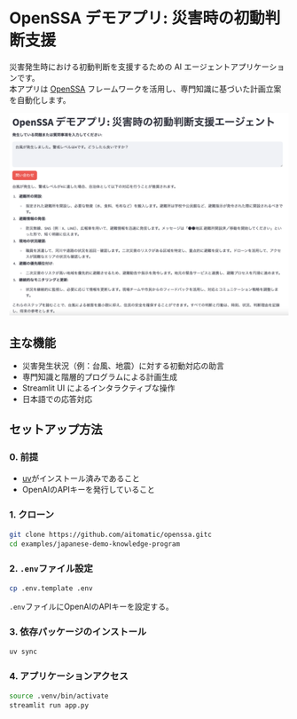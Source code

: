 # OpenSSA デモアプリ: 災害時の初動判断支援

災害発生時における初動判断を支援するための AI エージェントアプリケーションです。  
本アプリは [OpenSSA](https://github.com/aitomatic/openssa) フレームワークを活用し、専門知識に基づいた計画立案を自動化します。

![screenshot](./images/screenshot.png)

## 主な機能

- 災害発生状況（例：台風、地震）に対する初動対応の助言
- 専門知識と階層的プログラムによる計画生成
- Streamlit UI によるインタラクティブな操作
- 日本語での応答対応

## セットアップ方法

### 0. 前提

- [uv](https://github.com/astral-sh/uv)がインストール済みであること
- OpenAIのAPIキーを発行していること

### 1. クローン

```sh
git clone https://github.com/aitomatic/openssa.gitc
cd examples/japanese-demo-knowledge-program
```

### 2. `.env`ファイル設定

```sh
cp .env.template .env
```

`.env`ファイルにOpenAIのAPIキーを設定する。

### 3. 依存パッケージのインストール

```sh
uv sync
```

### 4. アプリケーションアクセス

```sh
source .venv/bin/activate
streamlit run app.py
```
